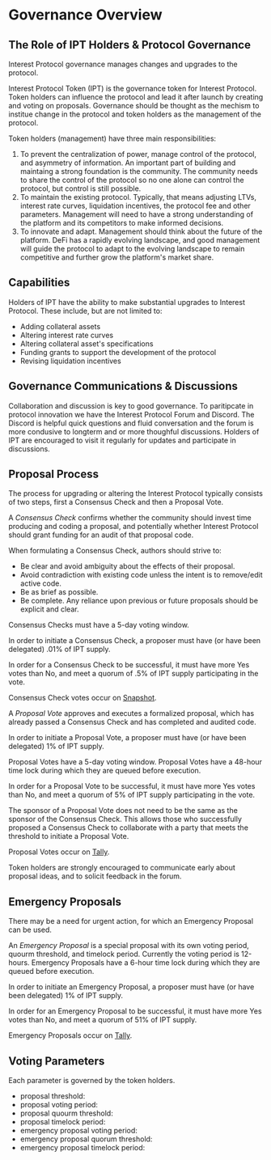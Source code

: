 # Governance Overview

## The Role of IPT Holders & Protocol Governance 
Interest Protocol governance manages changes and upgrades to the protocol. 

Interest Protocol Token (IPT) is the governance token for Interest Protocol. Token holders can influence the protocol and lead it after launch by creating and voting on proposals. Governance should be thought as the mechism to institue change in the protocol and token holders as the management of the protocol.  

Token holders (management) have three main responsibilities: 
1. To prevent the centralization of power, manage control of the protocol, and asymmetry of information. An important part of building and maintaing a strong foundation is the community. The community needs to share the control of the protocol so no one alone can control the protocol, but control is still possible.
2. To maintain the existing protocol. Typically, that means adjusting LTVs, interest rate curves, liquidation incentives, the protocol fee and other parameters. Management will need to have a strong understanding of the platform and its competitors to make informed decisions.
3. To innovate and adapt. Management should think about the future of the platform. DeFi has a rapidly evolving landscape, and good management will guide the protocol to adapt to the evolving landscape to remain competitive and further grow the platform's market share. 

## Capabilities

Holders of IPT have the ability to make substantial upgrades to Interest Protocol. These include, but are not limited to:

- Adding collateral assets
- Altering interest rate curves
- Altering collateral asset's specifications
- Funding grants to support the development of the protocol
- Revising liquidation incentives

## Governance Communications & Discussions
Collaboration and discussion is key to good governance. To paritipcate in protocol innovation we have the Interest Protocol Forum and Discord. The Discord is helpful quick questions and fluid conversation and the forum is more condusive to longterm and or more thoughful discussions. Holders of IPT are encouraged to visit it regularly for updates and participate in discussions.

## Proposal Process
The process for upgrading or altering the Interest Protocol typically consists of two steps, first a Consensus Check and then a Proposal Vote.

A *Consensus Check* confirms whether the community should invest time producing and coding a proposal, and potentially whether Interest Protocol should grant funding for an audit of that proposal code.

When formulating a Consensus Check, authors should strive to:

- Be clear and avoid ambiguity about the effects of their proposal.
- Avoid contradiction with existing code unless the intent is to remove/edit active code.
- Be as brief as possible.
- Be complete. Any reliance upon previous or future proposals should be explicit and clear.

Consensus Checks must have a 5-day voting window.

In order to initiate a Consensus Check, a proposer must have (or have been delegated) .01% of IPT supply.

In order for a Consensus Check to be successful, it must have more Yes votes than No, and meet a quorum of .5% of IPT supply participating in the vote.

Consensus Check votes occur on [Snapshot](https://snapshot.org/#/).

A *Proposal Vote* approves and executes a formalized proposal, which has already passed a Consensus Check and has completed and audited code.

In order to initiate a Proposal Vote, a proposer must have (or have been delegated) 1% of IPT supply.

Proposal Votes have a 5-day voting window. Proposal Votes have a 48-hour time lock during which they are queued before execution.

In order for a Proposal Vote to be successful, it must have more Yes votes than No, and meet a quorum of 5% of IPT supply participating in the vote.

The sponsor of a Proposal Vote does not need to be the same as the sponsor of the Consensus Check. This allows those who successfully proposed a Consensus Check to collaborate with a party that meets the threshold to initiate a Proposal Vote.

Proposal Votes occur on [Tally](https://www.tally.xyz).

Token holders are strongly encouraged to communicate early about proposal ideas, and to solicit feedback in the forum. 

## Emergency Proposals
There may be a need for urgent action, for which an Emergency Proposal can be used.

An *Emergency Proposal* is a special proposal with its own voting period, quourm threshold, and timelock period. Currently the voting period is 12-hours. Emergency Proposals have a 6-hour time lock during which they are queued before execution.

In order to initiate an Emergency Proposal, a proposer must have (or have been delegated) 1% of IPT supply.

In order for an Emergency Proposal to be successful, it must have more Yes votes than No, and meet a quorum of 51% of IPT supply.

Emergency Proposals occur on [Tally](https://www.tally.xyz).

## Voting Parameters
Each parameter is governed by the token holders.
* proposal threshold:
* proposal voting period:
* proposal quourm threshold:
* proposal timelock period:
* emergency proposal voting period:
* emergency proposal quorum threshold:
* emergency proposal timelock period:
